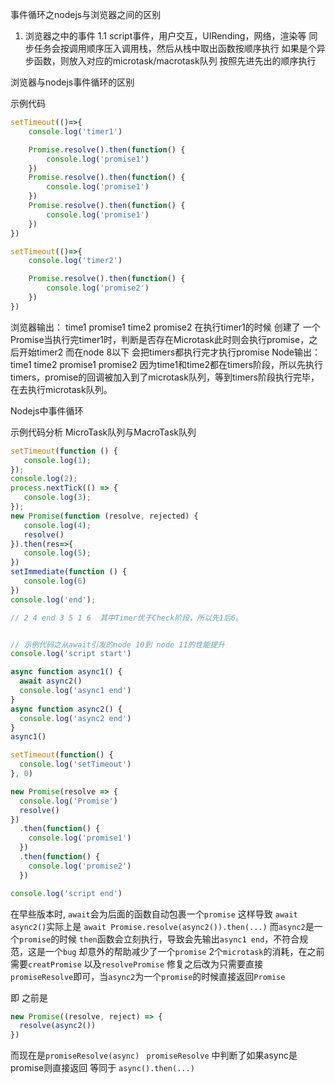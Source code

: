 事件循环之nodejs与浏览器之间的区别
1. 浏览器之中的事件
1.1 script事件，用户交互，UIRending，网络，渲染等
同步任务会按调用顺序压入调用栈，然后从栈中取出函数按顺序执行
如果是个异步函数，则放入对应的microtask/macrotask队列 按照先进先出的顺序执行

浏览器与nodejs事件循环的区别

示例代码
```javascript
setTimeout(()=>{
    console.log('timer1')

    Promise.resolve().then(function() {
        console.log('promise1')
    })
    Promise.resolve().then(function() {
        console.log('promise1')
    })
    Promise.resolve().then(function() {
        console.log('promise1')
    })
})

setTimeout(()=>{
    console.log('timer2')

    Promise.resolve().then(function() {
        console.log('promise2')
    })
})
```

浏览器输出：
time1
promise1
time2
promise2
在执行timer1的时候 创建了 一个Promise当执行完timer1时，判断是否存在Microtask此时则会执行promise，之后开始timer2 而在node 8以下 会把timers都执行完才执行promise
Node输出：
time1
time2
promise1
promise2
因为time1和time2都在timers阶段，所以先执行timers，promise的回调被加入到了microtask队列，等到timers阶段执行完毕，在去执行microtask队列。


Nodejs中事件循环


示例代码分析
MicroTask队列与MacroTask队列
```javascript
setTimeout(function () {
   console.log(1);
});
console.log(2);
process.nextTick(() => {
   console.log(3);
});
new Promise(function (resolve, rejected) {
   console.log(4);
   resolve()
}).then(res=>{
   console.log(5);
})
setImmediate(function () {
   console.log(6)
})
console.log('end');

// 2 4 end 3 5 1 6  其中Timer优于Check阶段，所以先1后6。


// 示例代码之从await引发的node 10到 node 11的性能提升
console.log('script start')

async function async1() {
  await async2()
  console.log('async1 end')
}
async function async2() {
  console.log('async2 end') 
}
async1()

setTimeout(function() {
  console.log('setTimeout')
}, 0)

new Promise(resolve => {
  console.log('Promise')
  resolve()
})
  .then(function() {
    console.log('promise1')
  })
  .then(function() {
    console.log('promise2')
  })

console.log('script end')
```
在早些版本时, `await`会为后面的函数自动包裹一个`promise` 这样导致  `await async2()`实际上是 `await Promise.resolve(async2()).then(...)` 而`async2`是一个`promise`的时候 `then`函数会立刻执行，导致会先输出`async1 end`，不符合规范，这是一个`bug` 却意外的帮助减少了一个`promise` 2个`microtask`的消耗，在之前需要`creatPromise` 以及`resolvePromise` 修复之后改为只需要直接`promiseResolve`即可，当`async2`为一个`promise`的时候直接返回`Promise`

即 之前是 
```javascript
new Promise((resolve, reject) => {
  resolve(async2())
})
```
而现在是`promiseResolve(async) `
`promiseResolve` 中判断了如果async是promise则直接返回
等同于 `async().then(...)`